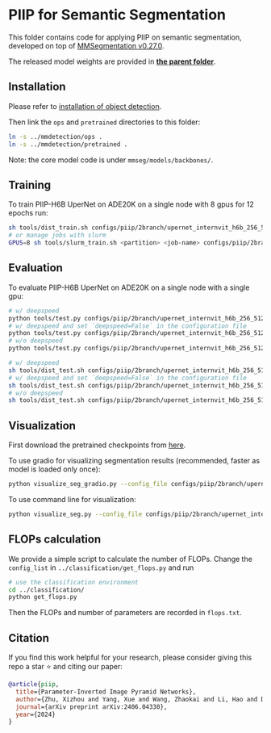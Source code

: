 # PIIP for Semantic Segmentation

This folder contains code for applying PIIP on semantic segmentation, developed on top of [MMSegmentation v0.27.0](https://github.com/open-mmlab/mmsegmentation/tree/v0.27.0).

The released model weights are provided in [**the parent folder**](../README.md).

## Installation

Please refer to [installation of object detection](../mmdetection/README.md). 

Then link the `ops` and `pretrained` directories to this folder:

```bash
ln -s ../mmdetection/ops .
ln -s ../mmdetection/pretrained .
```

Note: the core model code is under `mmseg/models/backbones/`.

## Training

To train PIIP-H6B UperNet on ADE20K on a single node with 8 gpus for 12 epochs run:

```bash
sh tools/dist_train.sh configs/piip/2branch/upernet_internvit_h6b_256_512_80k_ade20k_bs16_lr4e-5.py 8
# or manage jobs with slurm
GPUS=8 sh tools/slurm_train.sh <partition> <job-name> configs/piip/2branch/upernet_internvit_h6b_256_512_80k_ade20k_bs16_lr4e-5.py
```

## Evaluation

To evaluate PIIP-H6B UperNet on ADE20K on a single node with a single gpu:

```bash
# w/ deepspeed
python tools/test.py configs/piip/2branch/upernet_internvit_h6b_256_512_80k_ade20k_bs16_lr4e-5.py work_dirs/upernet_internvit_h6b_256_512_80k_ade20k_bs16_lr4e-5/iter_80000/global_step80000 --eval mIoU
# w/ deepspeed and set `deepspeed=False` in the configuration file
python tools/test.py configs/piip/2branch/upernet_internvit_h6b_256_512_80k_ade20k_bs16_lr4e-5.py work_dirs/upernet_internvit_h6b_256_512_80k_ade20k_bs16_lr4e-5/iter_80000/global_step80000/mp_rank_00_model_states.pt --eval mIoU
# w/o deepspeed
python tools/test.py configs/piip/2branch/upernet_internvit_h6b_256_512_80k_ade20k_bs16_lr4e-5.py work_dirs/upernet_internvit_h6b_256_512_80k_ade20k_bs16_lr4e-5/upernet_internvit_h6b_256_512_80k_ade20k_bs16_lr4e-5.pth --eval mIoU
```

```bash
# w/ deepspeed
sh tools/dist_test.sh configs/piip/2branch/upernet_internvit_h6b_256_512_80k_ade20k_bs16_lr4e-5.py work_dirs/upernet_internvit_h6b_256_512_80k_ade20k_bs16_lr4e-5/iter_80000/global_step80000 8 --eval mIoU
# w/ deepspeed and set `deepspeed=False` in the configuration file
sh tools/dist_test.sh configs/piip/2branch/upernet_internvit_h6b_256_512_80k_ade20k_bs16_lr4e-5.py work_dirs/upernet_internvit_h6b_256_512_80k_ade20k_bs16_lr4e-5/iter_80000/global_step80000/mp_rank_00_model_states.pt 8 --eval mIoU
# w/o deepspeed
sh tools/dist_test.sh configs/piip/2branch/upernet_internvit_h6b_256_512_80k_ade20k_bs16_lr4e-5.py work_dirs/upernet_internvit_h6b_256_512_80k_ade20k_bs16_lr4e-5/upernet_internvit_h6b_256_512_80k_ade20k_bs16_lr4e-5.pth 8 --eval mIoU
```

## Visualization

First download the pretrained checkpoints from [here](https://github.com/OpenGVLab/PIIP?tab=readme-ov-file#-released-models).

To use gradio for visualizing segmentation results (recommended, faster as model is loaded only once):


```bash
python visualize_seg_gradio.py --config_file configs/piip/2branch/upernet_internvit_h6b_512_512_80k_ade20k_bs16_lr4e-5.py --checkpoint_file work_dirs/upernet_internvit_h6b_512_512_80k_ade20k_bs16_lr4e-5/upernet_internvit_h6b_512_512_80k_ade20k_bs16_lr4e-5.pth
```

To use command line for visualization:

```bash
python visualize_seg.py --config_file configs/piip/2branch/upernet_internvit_h6b_512_512_80k_ade20k_bs16_lr4e-5.py --checkpoint_file work_dirs/upernet_internvit_h6b_512_512_80k_ade20k_bs16_lr4e-5/upernet_internvit_h6b_512_512_80k_ade20k_bs16_lr4e-5.pth --img_path demo/demo.png --out_path visualization.jpg
```


## FLOPs calculation

We provide a simple script to calculate the number of FLOPs. Change the `config_list` in `../classification/get_flops.py` and run

```bash
# use the classification environment
cd ../classification/
python get_flops.py
```

Then the FLOPs and number of parameters are recorded in `flops.txt`.

## Citation

If you find this work helpful for your research, please consider giving this repo a star ⭐ and citing our paper:

```bibtex
@article{piip,
  title={Parameter-Inverted Image Pyramid Networks},
  author={Zhu, Xizhou and Yang, Xue and Wang, Zhaokai and Li, Hao and Dou, Wenhan and Ge, Junqi and Lu, Lewei and Qiao, Yu and Dai, Jifeng},
  journal={arXiv preprint arXiv:2406.04330},
  year={2024}
}
```
